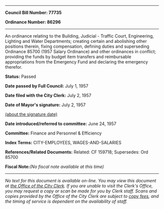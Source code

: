 

********

**Council Bill Number: 77735**
   
**Ordinance Number: 86296**
********

 An ordinance relating to the Building, Judicial - Traffic Court, Engineering, Lighting and Water Departments; creating certain and abolishing other positions therein, fixing compensation, defining duties and superseding Ordinance 85700 (1957 Salary Ordinance) and other ordinances in conflict; providing the funds by budget item transfers and reimbursable appropriations from the Emergency Fund and declaring the emergency therefor.

**Status:** Passed
   
**Date passed by Full Council:** July 1, 1957
   
**Date filed with the City Clerk:** July 2, 1957
   
**Date of Mayor's signature:** July 2, 1957
   
[(about the signature date)](/~public/approvaldate.htm)
   
   
   
**Date introduced/referred to committee:** June 24, 1957
   
**Committee:** Finance and Personnel & Efficiency
   
   
**Index Terms:** CITY-EMPLOYEES, WAGES-AND-SALARIES

**References/Related Documents:** Related: CF 159718; Supersedes: Ord 85700

**Fiscal Note:**_(No fiscal note available at this time)_
********

_No text for this document is available on-line. You may view this document at [the Office of the City Clerk](http://www.seattle.gov/leg/clerk/contactUs.htm). If you are unable to visit the Clerk's Office, you may request a copy or scan be made for you by Clerk staff. Scans and copies provided by the Office of the City Clerk are subject to [copy fees](http://clerk.seattle.gov/~public/clerkfees.htm), and the timing of service is dependent on the availability of staff._


